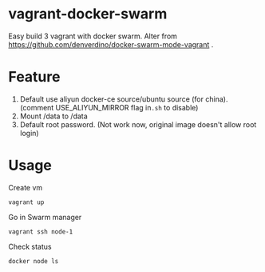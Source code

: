 # vagrant-docker-swarm

Easy build 3 vagrant with docker swarm. Alter from  https://github.com/denverdino/docker-swarm-mode-vagrant .

# Feature

1. Default use aliyun docker-ce source/ubuntu source (for china).  (comment USE_ALIYUN_MIRROR flag in`.sh` to disable)
2. Mount /data to /data
3. Default root password. (Not work now, original image doesn't allow root login)

# Usage

Create vm

    vagrant up

Go in Swarm manager

	vagrant ssh node-1

Check status

    docker node ls